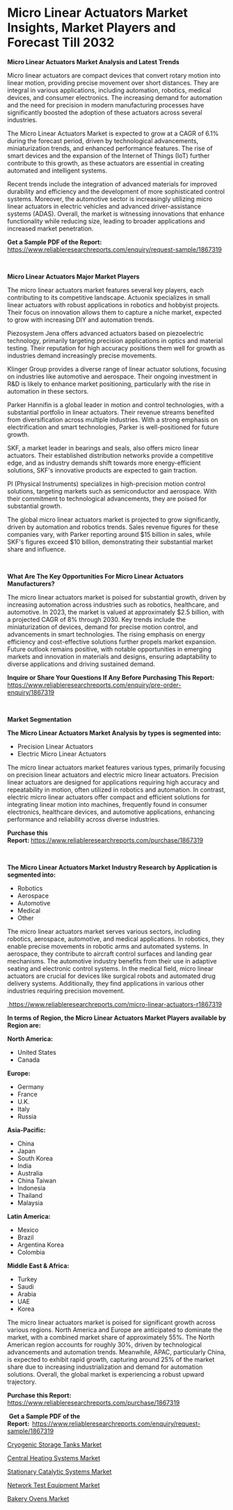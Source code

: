 <p><h1>Micro Linear Actuators Market Insights, Market Players and Forecast Till 2032</h1></p><p><strong>Micro Linear Actuators Market Analysis and Latest Trends</strong></p>
<p><p>Micro linear actuators are compact devices that convert rotary motion into linear motion, providing precise movement over short distances. They are integral in various applications, including automation, robotics, medical devices, and consumer electronics. The increasing demand for automation and the need for precision in modern manufacturing processes have significantly boosted the adoption of these actuators across several industries.</p><p>The Micro Linear Actuators Market is expected to grow at a CAGR of 6.1% during the forecast period, driven by technological advancements, miniaturization trends, and enhanced performance features. The rise of smart devices and the expansion of the Internet of Things (IoT) further contribute to this growth, as these actuators are essential in creating automated and intelligent systems.</p><p>Recent trends include the integration of advanced materials for improved durability and efficiency and the development of more sophisticated control systems. Moreover, the automotive sector is increasingly utilizing micro linear actuators in electric vehicles and advanced driver-assistance systems (ADAS). Overall, the market is witnessing innovations that enhance functionality while reducing size, leading to broader applications and increased market penetration.</p></p>
<p><strong>Get a Sample PDF of the Report:&nbsp;</strong> <a href="https://www.reliableresearchreports.com/enquiry/request-sample/1867319?utm_campaign=34&utm_medium=2&utm_source=Github&utm_content=ia&utm_term=19022025&utm_id=micro-linear-actuators">https://www.reliableresearchreports.com/enquiry/request-sample/1867319</a></p>
<p>&nbsp;</p>
<p><strong>Micro Linear Actuators Major Market Players</strong></p>
<p><p>The micro linear actuators market features several key players, each contributing to its competitive landscape. Actuonix specializes in small linear actuators with robust applications in robotics and hobbyist projects. Their focus on innovation allows them to capture a niche market, expected to grow with increasing DIY and automation trends.</p><p>Piezosystem Jena offers advanced actuators based on piezoelectric technology, primarily targeting precision applications in optics and material testing. Their reputation for high accuracy positions them well for growth as industries demand increasingly precise movements.</p><p>Klinger Group provides a diverse range of linear actuator solutions, focusing on industries like automotive and aerospace. Their ongoing investment in R&D is likely to enhance market positioning, particularly with the rise in automation in these sectors.</p><p>Parker Hannifin is a global leader in motion and control technologies, with a substantial portfolio in linear actuators. Their revenue streams benefited from diversification across multiple industries. With a strong emphasis on electrification and smart technologies, Parker is well-positioned for future growth.</p><p>SKF, a market leader in bearings and seals, also offers micro linear actuators. Their established distribution networks provide a competitive edge, and as industry demands shift towards more energy-efficient solutions, SKF's innovative products are expected to gain traction.</p><p>PI (Physical Instruments) specializes in high-precision motion control solutions, targeting markets such as semiconductor and aerospace. With their commitment to technological advancements, they are poised for substantial growth.</p><p>The global micro linear actuators market is projected to grow significantly, driven by automation and robotics trends. Sales revenue figures for these companies vary, with Parker reporting around $15 billion in sales, while SKF's figures exceed $10 billion, demonstrating their substantial market share and influence.</p></p>
<p>&nbsp;</p>
<p><strong>What Are The Key Opportunities For Micro Linear Actuators Manufacturers?</strong></p>
<p><p>The micro linear actuators market is poised for substantial growth, driven by increasing automation across industries such as robotics, healthcare, and automotive. In 2023, the market is valued at approximately $2.5 billion, with a projected CAGR of 8% through 2030. Key trends include the miniaturization of devices, demand for precise motion control, and advancements in smart technologies. The rising emphasis on energy efficiency and cost-effective solutions further propels market expansion. Future outlook remains positive, with notable opportunities in emerging markets and innovation in materials and designs, ensuring adaptability to diverse applications and driving sustained demand.</p></p>
<p><strong>Inquire or Share Your Questions If Any Before Purchasing This Report:</strong> <a href="https://www.reliableresearchreports.com/enquiry/pre-order-enquiry/1867319?utm_campaign=34&utm_medium=2&utm_source=Github&utm_content=ia&utm_term=19022025&utm_id=micro-linear-actuators">https://www.reliableresearchreports.com/enquiry/pre-order-enquiry/1867319</a></p>
<p>&nbsp;</p>
<p><strong>Market Segmentation</strong></p>
<p><strong>The Micro Linear Actuators Market Analysis by types is segmented into:</strong></p>
<p><ul><li>Precision Linear Actuators</li><li>Electric Micro Linear Actuators</li></ul></p>
<p><p>The micro linear actuators market features various types, primarily focusing on precision linear actuators and electric micro linear actuators. Precision linear actuators are designed for applications requiring high accuracy and repeatability in motion, often utilized in robotics and automation. In contrast, electric micro linear actuators offer compact and efficient solutions for integrating linear motion into machines, frequently found in consumer electronics, healthcare devices, and automotive applications, enhancing performance and reliability across diverse industries.</p></p>
<p><strong>Purchase this Report:&nbsp;</strong><a href="https://www.reliableresearchreports.com/purchase/1867319?utm_campaign=34&utm_medium=2&utm_source=Github&utm_content=ia&utm_term=19022025&utm_id=micro-linear-actuators">https://www.reliableresearchreports.com/purchase/1867319</a></p>
<p>&nbsp;</p>
<p><strong>The Micro Linear Actuators Market Industry Research by Application is segmented into:</strong></p>
<p><ul><li>Robotics</li><li>Aerospace</li><li>Automotive</li><li>Medical</li><li>Other</li></ul></p>
<p><p>The micro linear actuators market serves various sectors, including robotics, aerospace, automotive, and medical applications. In robotics, they enable precise movements in robotic arms and automated systems. In aerospace, they contribute to aircraft control surfaces and landing gear mechanisms. The automotive industry benefits from their use in adaptive seating and electronic control systems. In the medical field, micro linear actuators are crucial for devices like surgical robots and automated drug delivery systems. Additionally, they find applications in various other industries requiring precision movement.</p></p>
<p><a href="https://www.reliableresearchreports.com/micro-linear-actuators-r1867319?utm_campaign=34&utm_medium=2&utm_source=Github&utm_content=ia&utm_term=19022025&utm_id=micro-linear-actuators">&nbsp;https://www.reliableresearchreports.com/micro-linear-actuators-r1867319</a></p>
<p><strong>In terms of Region, the Micro Linear Actuators Market Players available by Region are:</strong></p>
<p>
    <p> <strong> North America: </strong>
        <ul>
            <li>United States</li>
            <li>Canada</li>
        </ul>
        </p> 
    <p> <strong> Europe: </strong>
        <ul>
            <li>Germany</li>
            <li>France</li>
            <li>U.K.</li>
            <li>Italy</li>
            <li>Russia</li>
        </ul>
        </p> 
    <p> <strong> Asia-Pacific: </strong>
        <ul>
            <li>China</li>
            <li>Japan</li>
            <li>South Korea</li>
            <li>India</li>
            <li>Australia</li>
            <li>China Taiwan</li>
            <li>Indonesia</li>
            <li>Thailand</li>
            <li>Malaysia</li>
        </ul>
        </p> 
    <p> <strong> Latin America: </strong>
        <ul>
            <li>Mexico</li>
            <li>Brazil</li>
            <li>Argentina Korea</li>
            <li>Colombia</li>
        </ul>
        </p> 
    <p> <strong> Middle East & Africa: </strong>
        <ul>
            <li>Turkey</li>
            <li>Saudi</li>
            <li>Arabia</li>
            <li>UAE</li>
            <li>Korea</li>
        </ul>
    </p>
    </p>
<p><p>The micro linear actuators market is poised for significant growth across various regions. North America and Europe are anticipated to dominate the market, with a combined market share of approximately 55%. The North American region accounts for roughly 30%, driven by technological advancements and automation trends. Meanwhile, APAC, particularly China, is expected to exhibit rapid growth, capturing around 25% of the market share due to increasing industrialization and demand for automation solutions. Overall, the global market is experiencing a robust upward trajectory.</p></p>
<p><strong>Purchase this Report: </strong><a href="https://www.reliableresearchreports.com/purchase/1867319?utm_campaign=34&utm_medium=2&utm_source=Github&utm_content=ia&utm_term=19022025&utm_id=micro-linear-actuators">https://www.reliableresearchreports.com/purchase/1867319</a></p>
<p>&nbsp;<strong>Get a Sample PDF of the Report:&nbsp;&nbsp;</strong><a href="https://www.reliableresearchreports.com/enquiry/request-sample/1867319?utm_campaign=34&utm_medium=2&utm_source=Github&utm_content=ia&utm_term=19022025&utm_id=micro-linear-actuators">https://www.reliableresearchreports.com/enquiry/request-sample/1867319</a></p>
<p><strong></strong></p>
<p><p><a href="https://github.com/memorirummy/Market-Research-Report-List-1/blob/main/cryogenic-storage-tanks-market.md?utm_campaign=34&utm_medium=2&utm_source=Github&utm_content=ia&utm_term=19022025&utm_id=micro-linear-actuators">Cryogenic Storage Tanks Market</a></p><p><a href="https://github.com/eusoffyhanty/Market-Research-Report-List-1/blob/main/central-heating-systems-market.md?utm_campaign=34&utm_medium=2&utm_source=Github&utm_content=ia&utm_term=19022025&utm_id=micro-linear-actuators">Central Heating Systems Market</a></p><p><a href="https://github.com/itayjedhe/Market-Research-Report-List-1/blob/main/stationary-catalytic-systems-market.md?utm_campaign=34&utm_medium=2&utm_source=Github&utm_content=ia&utm_term=19022025&utm_id=micro-linear-actuators">Stationary Catalytic Systems Market</a></p><p><a href="https://github.com/aksayvoogdt/Market-Research-Report-List-1/blob/main/network-test-equipment-market.md?utm_campaign=34&utm_medium=2&utm_source=Github&utm_content=ia&utm_term=19022025&utm_id=micro-linear-actuators">Network Test Equipment Market</a></p><p><a href="https://github.com/alasmyayock/Market-Research-Report-List-1/blob/main/bakery-ovens-market.md?utm_campaign=34&utm_medium=2&utm_source=Github&utm_content=ia&utm_term=19022025&utm_id=micro-linear-actuators">Bakery Ovens Market</a></p></p>